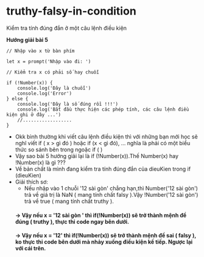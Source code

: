 # truthy-falsy-in-condition
Kiểm tra tính đúng đắn ở một câu lệnh điều kiện


**Hướng giải bài 5**
```
// Nhập vào x từ bàn phím

let x = prompt('Nhập vào đi: ')

// Kiểm tra x có phải số hay chuỗi

if (!Number(x)) {
	console.log('Đây là chuỗi')
	console.log('Error')
} else {
	console.log('Đây là số đúng rồi !!!')
	console.log('Bắt đầu thực hiện các phép tính, các câu lệnh điều kiện ghi ở đây ...')
	//..................
}
```

- Okk bình thường khi viết câu lệnh điều kiện thì với những bạn mới học sẽ nghĩ viết if ( x > gì đó ) hoặc if (x < gì đó), ... nghĩa là phải có một biểu thức so sánh bên trong ngoặc if ( )
- Vậy sao bài 5 hướng giải lại là if (!Number(x)).Thế Number(x) hay !Number(x) là gì ???
- Về bản chất là mình đang kiểm tra tính đúng đắn của dieuKien trong if (dieuKien) 
- Giải thích sơ:
  - Nếu nhập vào 1 chuỗi '12 sài gòn' chẳng hạn,thì Number('12 sài gòn') trả về giá trị là NaN ( mang tính chất falsy ).Vậy !Number('12 sài gòn') trả về true ( mang tính chất truthy ).
  #### &rarr; Vậy nếu x = '12 sài gòn ' thì if(!Number(x)) sẽ trở thành mệnh đề đúng ( truthy ), thực thi code ngay bên dưới. 
  #### &rarr; Vậy nếu x = '12' thì if(!Number(x)) sẽ trở thành mệnh đề sai ( falsy ), ko thực thi code bên dưới mà nhảy xuống điều kiện kế tiếp. Ngược lại với cái trên.


